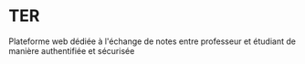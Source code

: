 # TER
Plateforme web dédiée à l'échange de notes entre professeur et étudiant de manière authentifiée et sécurisée

